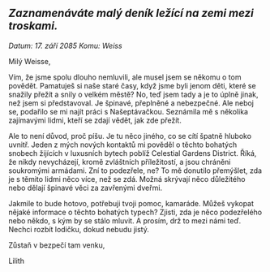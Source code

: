 ## _Zaznamenáváte malý deník ležící na zemi mezi troskami._

_Datum: 17. září 2085_
_Komu: Weiss_

Milý Weisse,

Vím, že jsme spolu dlouho nemluvili, ale musel jsem se někomu o tom povědět. Pamatuješ si naše staré časy, když jsme byli jenom děti, které se snažily přežít a snily o velkém městě? No, teď jsem tady a je to úplně jinak, než jsem si představoval. Je špinavé, přeplněné a nebezpečné. Ale neboj se, podařilo se mi najít práci s Našeptávačkou. Seznámila mě s několika zajímavými lidmi, kteří se zdají vědět, jak zde přežít.

Ale to není důvod, proč píšu. Je tu něco jiného, co se cítí špatně hluboko uvnitř. Jeden z mých nových kontaktů mi pověděl o těchto bohatých snobech žijících v luxusních bytech poblíž Celestial Gardens District. Říká, že nikdy nevycházejí, kromě zvláštních příležitostí, a jsou chráněni soukromými armádami. Zní to podezřele, ne? To mě donutilo přemýšlet, zda je s těmito lidmi něco více, než se zdá. Možná skrývají něco důležitého nebo dělají špinavé věci za zavřenými dveřmi.

Jakmile to bude hotovo, potřebuji tvoji pomoc, kamaráde. Můžeš vykopat nějaké informace o těchto bohatých typech? Zjisti, zda je něco podezřelého nebo někdo, s kým by se stálo mluvit. A prosím, drž to mezi námi teď. Nechci rozbít lodičku, dokud nebudu jistý.

Zůstaň v bezpečí tam venku,

Lilith
